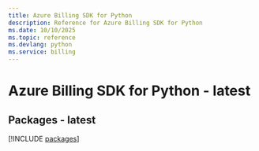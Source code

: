 ```yaml
---
title: Azure Billing SDK for Python
description: Reference for Azure Billing SDK for Python
ms.date: 10/10/2025
ms.topic: reference
ms.devlang: python
ms.service: billing
---
```

# Azure Billing SDK for Python - latest
## Packages - latest
[!INCLUDE [packages](billing-index.md)]